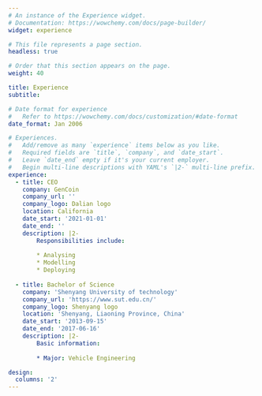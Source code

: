 ```yaml
---
# An instance of the Experience widget.
# Documentation: https://wowchemy.com/docs/page-builder/
widget: experience

# This file represents a page section.
headless: true

# Order that this section appears on the page.
weight: 40

title: Experience
subtitle:

# Date format for experience
#   Refer to https://wowchemy.com/docs/customization/#date-format
date_format: Jan 2006

# Experiences.
#   Add/remove as many `experience` items below as you like.
#   Required fields are `title`, `company`, and `date_start`.
#   Leave `date_end` empty if it's your current employer.
#   Begin multi-line descriptions with YAML's `|2-` multi-line prefix.
experience:
  - title: CEO
    company: GenCoin
    company_url: ''
    company_logo: Dalian logo
    location: California
    date_start: '2021-01-01'
    date_end: ''
    description: |2-
        Responsibilities include:
        
        * Analysing
        * Modelling
        * Deploying
        
  - title: Bachelor of Science
    company: 'Shenyang University of technology'
    company_url: 'https://www.sut.edu.cn/'
    company_logo: Shenyang logo
    location: 'Shenyang, Liaoning Province, China'
    date_start: '2013-09-15'
    date_end: '2017-06-16'
    description: |2-
        Basic information:
        
        * Major: Vehicle Engineering

design:
  columns: '2'
---
```

